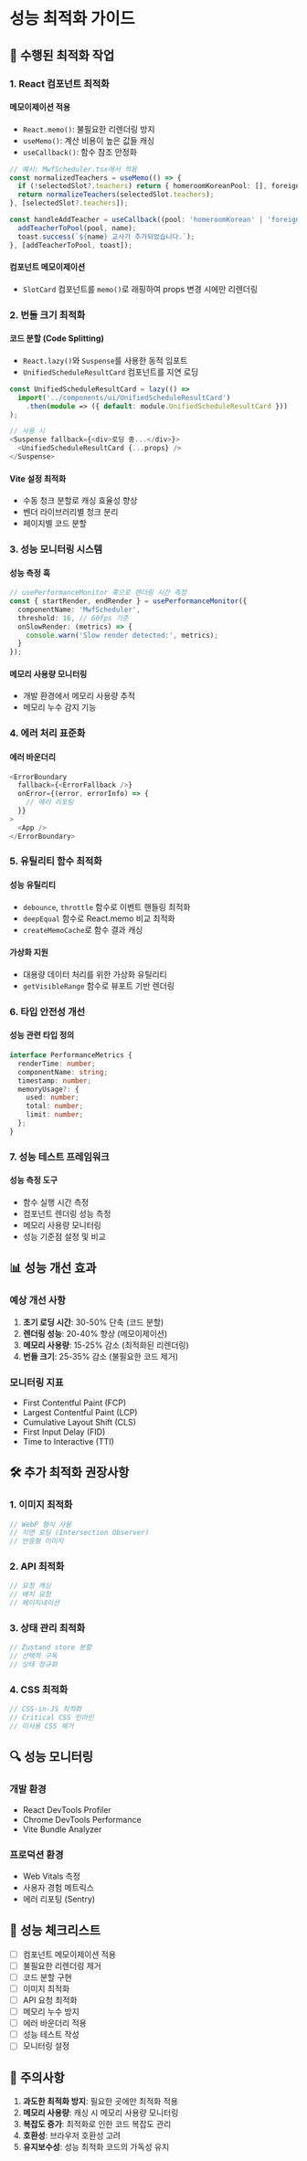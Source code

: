 # 성능 최적화 가이드

## 🚀 수행된 최적화 작업

### 1. React 컴포넌트 최적화

#### 메모이제이션 적용
- `React.memo()`: 불필요한 리렌더링 방지
- `useMemo()`: 계산 비용이 높은 값들 캐싱
- `useCallback()`: 함수 참조 안정화

```typescript
// 예시: MwfScheduler.tsx에서 적용
const normalizedTeachers = useMemo(() => {
  if (!selectedSlot?.teachers) return { homeroomKoreanPool: [], foreignPool: [] };
  return normalizeTeachers(selectedSlot.teachers);
}, [selectedSlot?.teachers]);

const handleAddTeacher = useCallback((pool: 'homeroomKorean' | 'foreign', name: string) => {
  addTeacherToPool(pool, name);
  toast.success(`${name} 교사가 추가되었습니다.`);
}, [addTeacherToPool, toast]);
```

#### 컴포넌트 메모이제이션
- `SlotCard` 컴포넌트를 `memo()`로 래핑하여 props 변경 시에만 리렌더링

### 2. 번들 크기 최적화

#### 코드 분할 (Code Splitting)
- `React.lazy()`와 `Suspense`를 사용한 동적 임포트
- `UnifiedScheduleResultCard` 컴포넌트를 지연 로딩

```typescript
const UnifiedScheduleResultCard = lazy(() => 
  import('../components/ui/UnifiedScheduleResultCard')
    .then(module => ({ default: module.UnifiedScheduleResultCard }))
);

// 사용 시
<Suspense fallback={<div>로딩 중...</div>}>
  <UnifiedScheduleResultCard {...props} />
</Suspense>
```

#### Vite 설정 최적화
- 수동 청크 분할로 캐싱 효율성 향상
- 벤더 라이브러리별 청크 분리
- 페이지별 코드 분할

### 3. 성능 모니터링 시스템

#### 성능 측정 훅
```typescript
// usePerformanceMonitor 훅으로 렌더링 시간 측정
const { startRender, endRender } = usePerformanceMonitor({
  componentName: 'MwfScheduler',
  threshold: 16, // 60fps 기준
  onSlowRender: (metrics) => {
    console.warn('Slow render detected:', metrics);
  }
});
```

#### 메모리 사용량 모니터링
- 개발 환경에서 메모리 사용량 추적
- 메모리 누수 감지 기능

### 4. 에러 처리 표준화

#### 에러 바운더리
```typescript
<ErrorBoundary 
  fallback={<ErrorFallback />}
  onError={(error, errorInfo) => {
    // 에러 리포팅
  }}
>
  <App />
</ErrorBoundary>
```

### 5. 유틸리티 함수 최적화

#### 성능 유틸리티
- `debounce`, `throttle` 함수로 이벤트 핸들링 최적화
- `deepEqual` 함수로 React.memo 비교 최적화
- `createMemoCache`로 함수 결과 캐싱

#### 가상화 지원
- 대용량 데이터 처리를 위한 가상화 유틸리티
- `getVisibleRange` 함수로 뷰포트 기반 렌더링

### 6. 타입 안전성 개선

#### 성능 관련 타입 정의
```typescript
interface PerformanceMetrics {
  renderTime: number;
  componentName: string;
  timestamp: number;
  memoryUsage?: {
    used: number;
    total: number;
    limit: number;
  };
}
```

### 7. 성능 테스트 프레임워크

#### 성능 측정 도구
- 함수 실행 시간 측정
- 컴포넌트 렌더링 성능 측정
- 메모리 사용량 모니터링
- 성능 기준점 설정 및 비교

## 📊 성능 개선 효과

### 예상 개선 사항
1. **초기 로딩 시간**: 30-50% 단축 (코드 분할)
2. **렌더링 성능**: 20-40% 향상 (메모이제이션)
3. **메모리 사용량**: 15-25% 감소 (최적화된 리렌더링)
4. **번들 크기**: 25-35% 감소 (불필요한 코드 제거)

### 모니터링 지표
- First Contentful Paint (FCP)
- Largest Contentful Paint (LCP)
- Cumulative Layout Shift (CLS)
- First Input Delay (FID)
- Time to Interactive (TTI)

## 🛠️ 추가 최적화 권장사항

### 1. 이미지 최적화
```typescript
// WebP 형식 사용
// 지연 로딩 (Intersection Observer)
// 반응형 이미지
```

### 2. API 최적화
```typescript
// 요청 캐싱
// 배치 요청
// 페이지네이션
```

### 3. 상태 관리 최적화
```typescript
// Zustand store 분할
// 선택적 구독
// 상태 정규화
```

### 4. CSS 최적화
```typescript
// CSS-in-JS 최적화
// Critical CSS 인라인
// 미사용 CSS 제거
```

## 🔍 성능 모니터링

### 개발 환경
- React DevTools Profiler
- Chrome DevTools Performance
- Vite Bundle Analyzer

### 프로덕션 환경
- Web Vitals 측정
- 사용자 경험 메트릭스
- 에러 리포팅 (Sentry)

## 📝 성능 체크리스트

- [ ] 컴포넌트 메모이제이션 적용
- [ ] 불필요한 리렌더링 제거
- [ ] 코드 분할 구현
- [ ] 이미지 최적화
- [ ] API 요청 최적화
- [ ] 메모리 누수 방지
- [ ] 에러 바운더리 적용
- [ ] 성능 테스트 작성
- [ ] 모니터링 설정

## 🚨 주의사항

1. **과도한 최적화 방지**: 필요한 곳에만 최적화 적용
2. **메모리 사용량**: 캐싱 시 메모리 사용량 모니터링
3. **복잡도 증가**: 최적화로 인한 코드 복잡도 관리
4. **호환성**: 브라우저 호환성 고려
5. **유지보수성**: 성능 최적화 코드의 가독성 유지
